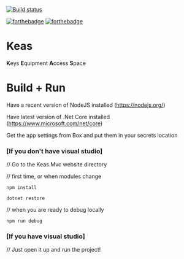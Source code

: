 [![Build status](https://ci.appveyor.com/api/projects/status/aaq4h64crg106u5m/branch/master?svg=true)](https://ci.appveyor.com/project/UCNETAdmin/keas/branch/master)

[![forthebadge](http://forthebadge.com/images/badges/uses-html.svg)](http://forthebadge.com)
[![forthebadge](https://forthebadge.com/images/badges/contains-technical-debt.svg)](https://forthebadge.com)
# Keas

**K**eys
**E**quipment
**A**ccess
**S**pace

# Build + Run

Have a recent version of NodeJS installed (https://nodejs.org/)

Have latest version of .Net Core installed (https://www.microsoft.com/net/core)

Get the app settings from Box and put them in your secrets location

### [If you don't have visual studio]
// Go to the Keas.Mvc website directory 

// first time, or when modules change

`npm install`

`dotnet restore`

// when you are ready to debug locally

`npm run debug`

### [If you have visual studio]
// Just open it up and run the project!
